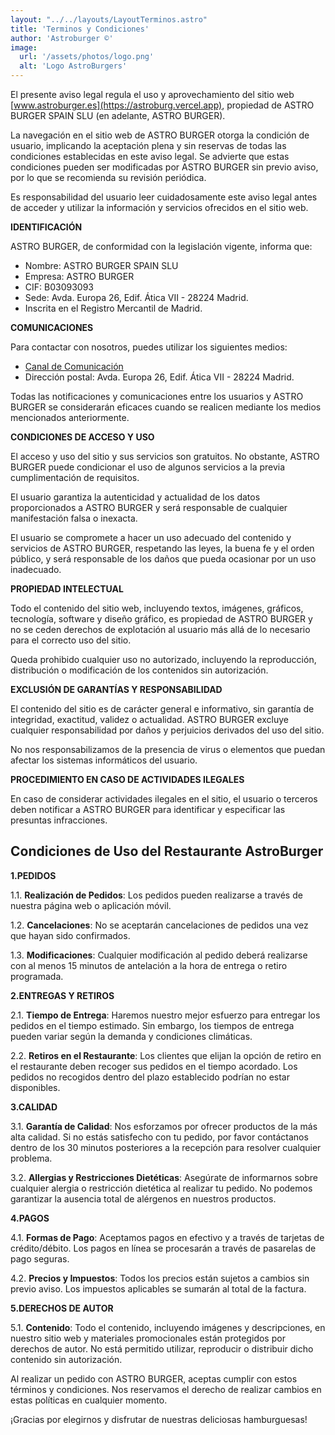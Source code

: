 ```yaml
---
layout: "../../layouts/LayoutTerminos.astro"
title: 'Terminos y Condiciones'
author: 'Astroburger ©'
image:
  url: '/assets/photos/logo.png'
  alt: 'Logo AstroBurgers'
---
```

  

El presente aviso legal regula el uso y aprovechamiento del sitio web [www.astroburger.es](https://astroburg.vercel.app), propiedad de ASTRO BURGER SPAIN SLU (en adelante, ASTRO BURGER).

La navegación en el sitio web de ASTRO BURGER otorga la condición de usuario, implicando la aceptación plena y sin reservas de todas las condiciones establecidas en este aviso legal. Se advierte que estas condiciones pueden ser modificadas por ASTRO BURGER sin previo aviso, por lo que se recomienda su revisión periódica.

Es responsabilidad del usuario leer cuidadosamente este aviso legal antes de acceder y utilizar la información y servicios ofrecidos en el sitio web.


**IDENTIFICACIÓN**

ASTRO BURGER, de conformidad con la legislación vigente, informa que:

- Nombre: ASTRO BURGER SPAIN SLU
- Empresa: ASTRO BURGER
- CIF: B03093093
- Sede: Avda. Europa 26, Edif. Ática VII - 28224 Madrid.
- Inscrita en el Registro Mercantil de Madrid.

**COMUNICACIONES**

Para contactar con nosotros, puedes utilizar los siguientes medios:

- [Canal de Comunicación](https://astroburger-comunicacion.appcore.es/)
- Dirección postal: Avda. Europa 26, Edif. Ática VII - 28224 Madrid.

Todas las notificaciones y comunicaciones entre los usuarios y ASTRO BURGER se considerarán eficaces cuando se realicen mediante los medios mencionados anteriormente.

**CONDICIONES DE ACCESO Y USO**

El acceso y uso del sitio y sus servicios son gratuitos. No obstante, ASTRO BURGER puede condicionar el uso de algunos servicios a la previa cumplimentación de requisitos.

El usuario garantiza la autenticidad y actualidad de los datos proporcionados a ASTRO BURGER y será responsable de cualquier manifestación falsa o inexacta.

El usuario se compromete a hacer un uso adecuado del contenido y servicios de ASTRO BURGER, respetando las leyes, la buena fe y el orden público, y será responsable de los daños que pueda ocasionar por un uso inadecuado.

**PROPIEDAD INTELECTUAL**

Todo el contenido del sitio web, incluyendo textos, imágenes, gráficos, tecnología, software y diseño gráfico, es propiedad de ASTRO BURGER y no se ceden derechos de explotación al usuario más allá de lo necesario para el correcto uso del sitio.

Queda prohibido cualquier uso no autorizado, incluyendo la reproducción, distribución o modificación de los contenidos sin autorización.

**EXCLUSIÓN DE GARANTÍAS Y RESPONSABILIDAD**

El contenido del sitio es de carácter general e informativo, sin garantía de integridad, exactitud, validez o actualidad. ASTRO BURGER excluye cualquier responsabilidad por daños y perjuicios derivados del uso del sitio.

No nos responsabilizamos de la presencia de virus o elementos que puedan afectar los sistemas informáticos del usuario.

**PROCEDIMIENTO EN CASO DE ACTIVIDADES ILEGALES**

En caso de considerar actividades ilegales en el sitio, el usuario o terceros deben notificar a ASTRO BURGER para identificar y especificar las presuntas infracciones.

## Condiciones de Uso del Restaurante AstroBurger

**1.PEDIDOS**

1.1. **Realización de Pedidos**: Los pedidos pueden realizarse a través de nuestra página web o aplicación móvil.

1.2. **Cancelaciones**: No se aceptarán cancelaciones de pedidos una vez que hayan sido confirmados.

1.3. **Modificaciones**: Cualquier modificación al pedido deberá realizarse con al menos 15 minutos de antelación a la hora de entrega o retiro programada.

**2.ENTREGAS Y RETIROS**

2.1. **Tiempo de Entrega**: Haremos nuestro mejor esfuerzo para entregar los pedidos en el tiempo estimado. Sin embargo, los tiempos de entrega pueden variar según la demanda y condiciones climáticas.

2.2. **Retiros en el Restaurante**: Los clientes que elijan la opción de retiro en el restaurante deben recoger sus pedidos en el tiempo acordado. Los pedidos no recogidos dentro del plazo establecido podrían no estar disponibles.

**3.CALIDAD**

3.1. **Garantía de Calidad**: Nos esforzamos por ofrecer productos de la más alta calidad. Si no estás satisfecho con tu pedido, por favor contáctanos dentro de los 30 minutos posteriores a la recepción para resolver cualquier problema.

3.2. **Allergias y Restricciones Dietéticas**: Asegúrate de informarnos sobre cualquier alergia o restricción dietética al realizar tu pedido. No podemos garantizar la ausencia total de alérgenos en nuestros productos.

**4.PAGOS**

4.1. **Formas de Pago**: Aceptamos pagos en efectivo y a través de tarjetas de crédito/débito. Los pagos en línea se procesarán a través de pasarelas de pago seguras.

4.2. **Precios y Impuestos**: Todos los precios están sujetos a cambios sin previo aviso. Los impuestos aplicables se sumarán al total de la factura.

**5.DERECHOS DE AUTOR**

5.1. **Contenido**: Todo el contenido, incluyendo imágenes y descripciones, en nuestro sitio web y materiales promocionales están protegidos por derechos de autor. No está permitido utilizar, reproducir o distribuir dicho contenido sin autorización.

Al realizar un pedido con ASTRO BURGER, aceptas cumplir con estos términos y condiciones. Nos reservamos el derecho de realizar cambios en estas políticas en cualquier momento.

¡Gracias por elegirnos y disfrutar de nuestras deliciosas hamburguesas!
